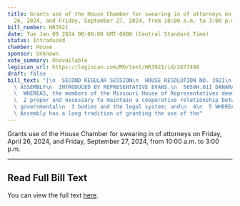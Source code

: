 ```yaml
---
title: Grants use of the House Chamber for swearing in of attorneys on Friday, April
  26, 2024, and Friday, September 27, 2024, from 10:00 a.m. to 3:00 p.m.
bill_number: HR3921
date: Tue Jan 09 2024 00:00:00 GMT-0600 (Central Standard Time)
status: Introduced
chamber: House
sponsor: Unknown
vote_summary: Unavailable
legiscan_url: https://legiscan.com/MO/text/HR3921/id/2877498
draft: false
bill_text: "|\n  SECOND REGULAR SESSION\n  HOUSE RESOLUTION NO. 3921\n  102ND GENERAL\
  \ ASSEMBLY\n  INTRODUCED BY REPRESENTATIVE EVANS.\n  5059H.01I DANARADEMANMILLER,ChiefClerk\n\
  \  WHEREAS, the members of the Missouri House of Representatives deem it both\n\
  \  2 proper and necessary to maintain a cooperative relationship between our state's\
  \ governmental\n  3 bodies and the legal system; and\n  4\n  5 WHEREAS, the General\
  \ Assembly has a long tradition of granting the use of the"
---
```

Grants use of the House Chamber for swearing in of attorneys on Friday, April 26, 2024, and Friday, September 27, 2024, from 10:00 a.m. to 3:00 p.m.

---

## Read Full Bill Text

You can view the full text [here](https://legiscan.com/MO/text/HR3921/id/2877498).
